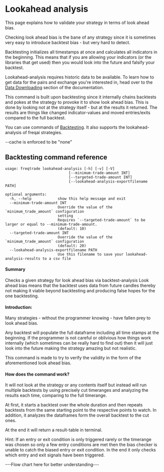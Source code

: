 # Lookahead analysis
This page explains how to validate your strategy in terms of look ahead bias.

Checking look ahead bias is the bane of any strategy since it is sometimes very easy to introduce backtest bias -
but very hard to detect.

Backtesting initializes all timestamps at once and calculates all indicators in the beginning.
This means that if you are allowing your indicators (or the libraries that get used) then you would 
look into the future and falsify your backtest.

Lookahead-analysis requires historic data to be available.
To learn how to get data for the pairs and exchange you're interested in,
head over to the [Data Downloading](data-download.md) section of the documentation.

This command is built upon backtesting
since it internally chains backtests and pokes at the strategy to provoke it to show look ahead bias.
This is done by looking not at the strategy itself - but at the results it returned.
The results are things like changed indicator-values and moved entries/exits compared to the full backtest. 

You can use commands of [Backtesting](backtesting.md).
It also supports the lookahead-analysis of freqai strategies.

--cache is enforced to be "none"

## Backtesting command reference

```
usage: freqtrade lookahead-analysis [-h] [-v] [-V] 
                             [--minimum-trade-amount INT]
                             [--targeted-trade-amount INT]
                             [--lookahead-analysis-exportfilename PATH]

optional arguments:
  -h, --help            show this help message and exit
  --minimum-trade-amount INT
                        Override the value of the `minimum_trade_amount` configuration
                        setting
                        Requires `--targeted-trade-amount` to be larger or equal to --minimum-trade-amount.
                        (default: 10)
  --targeted-trade-amount INT
                        Override the value of the `minimum_trade_amount` configuration
                        (default: 20)
  --lookahead-analysis-exportfilename PATH
                        Use this filename to save your lookahead-analysis-results to a csv file
```


#### Summary
Checks a given strategy for look ahead bias via backtest-analysis
Look ahead bias means that the backtest uses data from future candles thereby not making it viable beyond backtesting
and producing false hopes for the one backtesting.

#### Introduction:
Many strategies - without the programmer knowing - have fallen prey to look ahead bias.

Any backtest will populate the full dataframe including all time stamps at the beginning.
If the programmer is not careful or oblivious how things work internally
(which sometimes can be really hard to find out) then it will just look into the future making the strategy amazing
but not realistic.

This command is made to try to verify the validity in the form of the aforementioned look ahead bias.

#### How does the command work?
It will not look at the strategy or any contents itself but instead will run multiple backtests 
by using precisely cut timeranges and analyzing the results each time, comparing to the full timerange.

At first, it starts a backtest over the whole duration
and then repeats backtests from the same starting point to the respective points to watch.
In addition, it analyzes the dataframes form the overall backtest to the cut ones.

At the end it will return a result-table in terminal.

Hint:
If an entry or exit condition is only triggered rarely or the timerange was chosen
so only a few entry conditions are met
then the bias checker is unable to catch the biased entry or exit condition.
In the end it only checks which entry and exit signals have been triggered.

---Flow chart here for better understanding---
